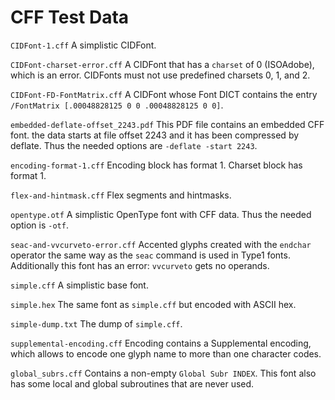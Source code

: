 # CFF Test Data

`CIDFont-1.cff`
A simplistic CIDFont.

`CIDFont-charset-error.cff`
A CIDFont that has a `charset` of 0 (ISOAdobe), which is an error. CIDFonts must not use predefined charsets 0, 1, and 2.

`CIDFont-FD-FontMatrix.cff`
A CIDFont whose Font DICT contains the entry `/FontMatrix [.00048828125 0 0 .00048828125 0 0]`.

`embedded-deflate-offset_2243.pdf`
This PDF file contains an embedded CFF font. the data starts at file offset 2243 and it has been compressed by deflate. Thus the needed options are `-deflate -start 2243`.

`encoding-format-1.cff`
Encoding block has format 1. Charset block has format 1.

`flex-and-hintmask.cff`
Flex segments and hintmasks.

`opentype.otf`
A simplistic OpenType font with CFF data. Thus the needed option is `-otf`.

`seac-and-vvcurveto-error.cff`
Accented glyphs created with the `endchar` operator the same way as the `seac` command is used in Type1 fonts. Additionally this font has an error: `vvcurveto` gets no operands.

`simple.cff`
A simplistic base font.

`simple.hex`
The same font as `simple.cff` but encoded with ASCII hex.

`simple-dump.txt`
The dump of `simple.cff`.

`supplemental-encoding.cff`
Encoding contains a Supplemental encoding, which allows to encode one glyph name to more than one character codes.

`global_subrs.cff`
Contains a non-empty `Global Subr INDEX`. This font also has some local and global subroutines that are never used.
